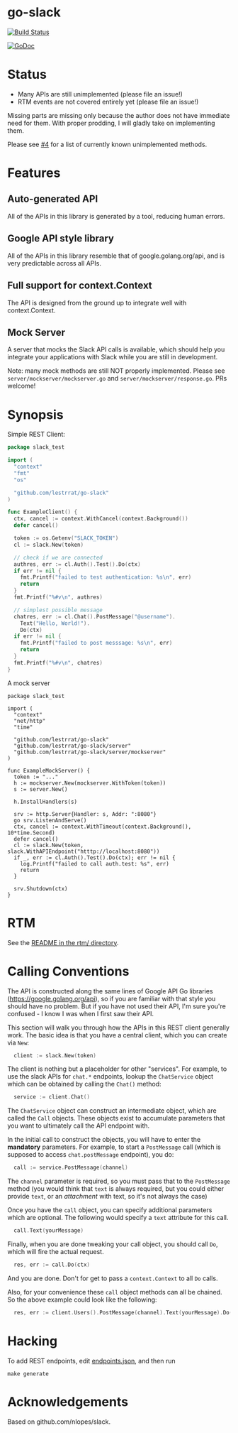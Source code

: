 # go-slack

[![Build Status](https://travis-ci.org/lestrrat/go-slack.png?branch=master)](https://travis-ci.org/lestrrat/go-slack)

[![GoDoc](https://godoc.org/github.com/lestrrat/go-slack?status.svg)](https://godoc.org/github.com/lestrrat/go-slack)

# Status

* Many APIs are still unimplemented (please file an issue!)
* RTM events are not covered entirely yet (please file an issue!)

Missing parts are missing only because the author does not have immediate need for them. With proper prodding, I will gladly take on implementing them.

Please see [#4](https://github.com/lestrrat/go-slack/issues/4) for a list of currently known unimplemented methods.

# Features

## Auto-generated API

All of the APIs in this library is generated by a tool, reducing human errors.

## Google API style library

All of the APIs in this library resemble that of google.golang.org/api, and is very predictable across all APIs.

## Full support for context.Context

The API is designed from the ground up to integrate well with context.Context.

## Mock Server

A server that mocks the Slack API calls is available, which should help you integrate your applications with Slack while you are still in development.

Note: many mock methods are still NOT properly implemented. Please see `server/mockserver/mockserver.go` and `server/mockserver/response.go`. PRs welcome!

# Synopsis

Simple REST Client:

```go
package slack_test

import (
  "context"
  "fmt"
  "os"

  "github.com/lestrrat/go-slack"
)

func ExampleClient() {
  ctx, cancel := context.WithCancel(context.Background())
  defer cancel()

  token := os.Getenv("SLACK_TOKEN")
  cl := slack.New(token)

  // check if we are connected
  authres, err := cl.Auth().Test().Do(ctx)
  if err != nil {
    fmt.Printf("failed to test authentication: %s\n", err)
    return
  }
  fmt.Printf("%#v\n", authres)

  // simplest possible message
  chatres, err := cl.Chat().PostMessage("@username").
    Text("Hello, World!").
    Do(ctx)
  if err != nil {
    fmt.Printf("failed to post messsage: %s\n", err)
    return
  }
  fmt.Printf("%#v\n", chatres)
}
```

A mock server

```
package slack_test

import (
  "context"
  "net/http"
  "time"

  "github.com/lestrrat/go-slack"
  "github.com/lestrrat/go-slack/server"
  "github.com/lestrrat/go-slack/server/mockserver"
)

func ExampleMockServer() {
  token := "..."
  h := mockserver.New(mockserver.WithToken(token))
  s := server.New()

  h.InstallHandlers(s)

  srv := http.Server{Handler: s, Addr: ":8080"}
  go srv.ListenAndServe()
  ctx, cancel := context.WithTimeout(context.Background(), 10*time.Second)
  defer cancel()
  cl := slack.New(token, slack.WithAPIEndpoint("htttp://localhost:8080"))
  if _, err := cl.Auth().Test().Do(ctx); err != nil {
    log.Printf("failed to call auth.test: %s", err)
    return
  }

  srv.Shutdown(ctx)
}
```

# RTM

See the [README in the rtm/ directory](./rtm/README.md).

# Calling Conventions

The API is constructed along the same lines of Google API Go libraries (https://google.golang.org/api), so if you are familiar with that style you should have no problem. But if you have not used their API, I'm sure you're confused - I know I was when I first saw their API.

This section will walk you through how the APIs in this REST client generally work. The basic idea is that you have a central client, which you can create via `New`:

```go
  client := slack.New(token)
```

The client is nothing but a placeholder for other "services". For example, to
use the slack APIs for `chat.*` endpoints, lookup the `ChatService` object
which can be obtained by calling the `Chat()` method:

```go
  service := client.Chat()
```

The `ChatService` object can construct an intermediate object, which are called
the `Call` objects. These objects exist to accumulate parameters that you want to
ultimately call the API endpoint with.

In the initial call to construct the objects, you will have to enter the **mandatory** parameters. For example, to start a `PostMessage` call (which is supposed to access `chat.postMessage` endpoint), you do:

```go
  call := service.PostMessage(channel)
```

The `channel` parameter is required, so you must pass that to the `PostMessage` method (you would think that `text` is always required, but you could either provide `text`, or an _attachment_ with text, so it's not always the case)

Once you have the `call` object, you can specify additional parameters which are
optional. The following would specify a `text` attribute for this call.

```go
  call.Text(yourMessage)
```

Finally, when you are done tweaking your call object, you should call `Do`, which will fire the actual request.

```go
  res, err := call.Do(ctx)
```

And you are done. Don't for get to pass a `context.Context` to all `Do` calls.

Also, for your convenience these `call` object methods can all be chained. So the above example could look like the following:

```go
  res, err := client.Users().PostMessage(channel).Text(yourMessage).Do(ctx)
```

# Hacking

To add REST endpoints, edit [endpoints.json](endpoints.json), and then run 

```
make generate
```

# Acknowledgements

Based on github.com/nlopes/slack.